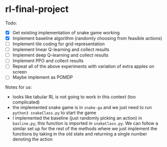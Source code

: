 # rl-final-project

Todo:

- [x] Get existing implementation of snake game working
- [x] Implement baseline algorithm (randomly choosing from feasible actions)
- [ ] Implement tile coding for grid representation
- [ ] Implement linear Q-learning and collect results
- [ ] Implement deep Q-learning and collect results
- [ ] Implement PPO and collect results
- [ ] Repeat all of the above experiments with variation of extra apples on screen
- [ ] Maybe implement as POMDP

Notes for us:
- looks like tabular RL is not going to work in this context (too complicated)
- the implemented snake game is in `snake-ga` and we just need to run `python3 snakeClass.py` to start the game
- I implemented the baseline (just randomly picking an action) in `basline.py`; this function is imported in `snakeClass.py`. We can follow a similar set up for the rest of the methods where we just implement the functions by taking in the old state and returning a single number denoting the action
